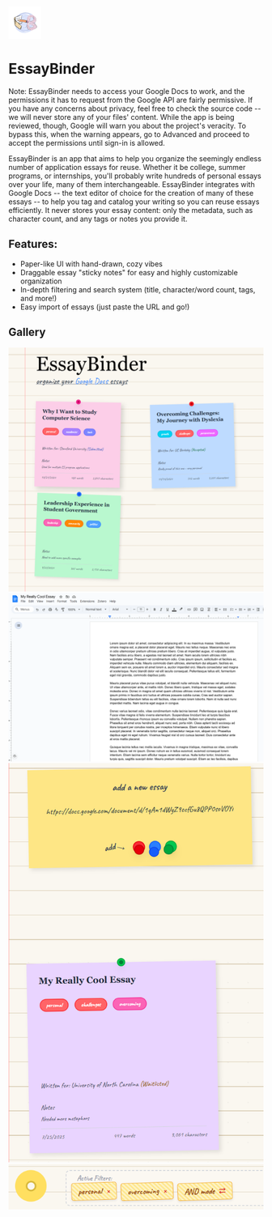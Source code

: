 <img src="https://github.com/giragon6/essaybinder/blob/main/frontend/src/assets/uglylogo.png?raw=true"></img>
# EssayBinder
Note: EssayBinder needs to access your Google Docs to work, and the permissions it has to request from the Google API are fairly permissive. If you have any concerns about privacy, feel free to check the source code -- we will never store any of your files' content. While the app is being reviewed, though, Google will warn you about the project's veracity. To bypass this, when the warning appears, go to Advanced and proceed to accept the permissions until sign-in is allowed. 

EssayBinder is an app that aims to help you organize the seemingly endless number of application essays for reuse. Whether it be college, summer programs, or internships, you'll probably write hundreds of personal essays over your life, many of them interchangeable. EssayBinder integrates with Google Docs -- the text editor of choice for the creation of many of these essays -- to help you tag and catalog your writing so you can reuse essays efficiently. It never stores your essay content: only the metadata, such as character count, and any tags or notes you provide it.

## Features:
- Paper-like UI with hand-drawn, cozy vibes
- Draggable essay "sticky notes" for easy and highly customizable organization
- In-depth filtering and search system (title, character/word count, tags, and more!)
- Easy import of essays (just paste the URL and go!)

## Gallery
<img src="https://github.com/giragon6/essaybinder/blob/main/frontend/src/assets/screenshots/home.png?raw=true"></img>
<img src="https://github.com/giragon6/essaybinder/blob/main/frontend/src/assets/screenshots/docs.png?raw=true"></img>
<img src="https://github.com/giragon6/essaybinder/blob/main/frontend/src/assets/screenshots/adding.png?raw=true"></img>
<img src="https://github.com/giragon6/essaybinder/blob/main/frontend/src/assets/screenshots/filters.png?raw=true"></img>